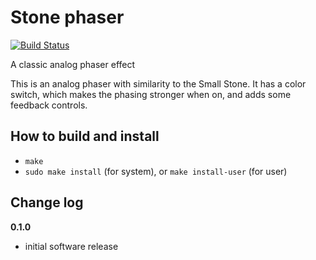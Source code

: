 # Stone phaser

[![Build Status](https://travis-ci.com/jpcima/stone-phaser.svg?branch=master)](https://travis-ci.com/jpcima/stone-phaser)

A classic analog phaser effect

This is an analog phaser with similarity to the Small Stone. It has a color switch, which makes the phasing stronger when on, and adds some feedback controls.

## How to build and install

- `make`
- `sudo make install` (for system), or `make install-user` (for user)

## Change log

**0.1.0**

- initial software release
